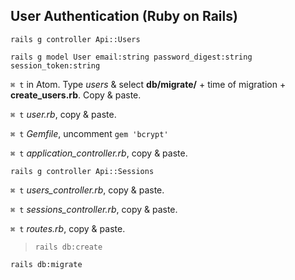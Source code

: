 ## User Authentication (Ruby on Rails)

`rails g controller Api::Users`

`rails g model User email:string password_digest:string session_token:string`

`⌘ t` in Atom. Type _users_ & select **db/migrate/** + time of migration + **create_users.rb**. Copy & paste.

`⌘ t` _user.rb_, copy & paste.

`⌘ t` _Gemfile_, uncomment `gem 'bcrypt'`

`⌘ t` _application_controller.rb_, copy & paste.

`rails g controller Api::Sessions`

`⌘ t` _users_controller.rb_, copy & paste.

`⌘ t` _sessions_controller.rb_, copy & paste.

`⌘ t` _routes.rb_, copy & paste.

>`rails db:create`

`rails db:migrate`
